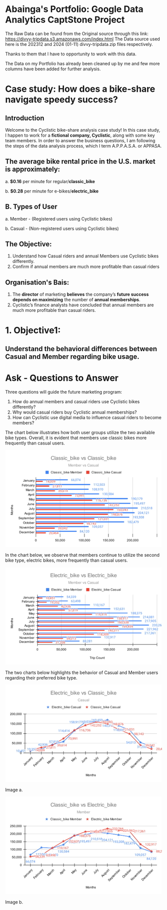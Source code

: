 # Abainga's Portfolio: Google Data Analytics CaptStone Project
The Raw Data can be found from the Original source through this link: https://divvy-tripdata.s3.amazonaws.com/index.html
The Data source used here is the  202312 and 2024 (01-11) divvy-tripdata.zip files respectively.

Thanks to them that I have to opportunity to work with this data.

The Data on my Portfolio has already been cleaned up by me and few more columns have been added for further analysis.

# Case study: How does a bike-share navigate speedy success?

## Introduction
Welcome to the Cyclistic bike-share analysis case study! In this case study, I happen to work for a **fictional company, Cyclistic**, along with some key team members. In order to answer the business questions, I am following the steps of the data analysis process, which I term A.P.P.A.S.A. or APPASA.

## The average bike rental price in the U.S. market is approximately:

a. **$0.16** per minute for regular/**classic_bike**

b. **$0.28** per minute for e-bikes/**electric_bike**

## B. Types of User

a. Member - (Registered users using Cyclistic bikes)

b. Casual - (Non-registered users using Cyclistic bikes)

## The Objective:
1. Understand how Casual riders and annual Members use Cyclistic bikes differently.
2. Confirm if annual members are much more profitable than casual riders

## Organisation's Bais:
1. The **director** of marketing **believes** the company’s **future success depends on maximizing** the number of **annual memberships**.
2. Cyclistic’s finance analysts have concluded that annual members are much more profitable than casual riders.

# 1. Objective1: 
## Understand the behavioral differences between Casual and Member regarding bike usage.

# Ask - Questions to Answer
Three questions will guide the future marketing program:
1. How do annual members and casual riders use Cyclistic bikes differently?
2. Why would casual riders buy Cyclistic annual memberships?
3. How can Cyclistic use digital media to influence casual riders to become members?

The chart below illustrates how both user groups utilize the two available bike types. Overall, it is evident that members use classic bikes more frequently than casual users.


![image alt](https://github.com/abianga-Godwin/Abianga_Portfolio/blob/32ebd9d076fc5a48c8b4d0e3462cd19c5292b477/SVG_Images/Classic_bike%20vs%20Classic_bike.svg)


In the chart below, we observe that members continue to utilize the second bike type, electric bikes, more frequently than casual users.


![image alt](https://github.com/abianga-Godwin/Abianga_Portfolio/blob/32ebd9d076fc5a48c8b4d0e3462cd19c5292b477/SVG_Images/Electric_bike%20vs%20Electric_bike.svg)


The two charts below highlights the behavior of Casual and Member users regarding their preferred bike type.


![image alt](https://github.com/abianga-Godwin/Abianga_Portfolio/blob/32ebd9d076fc5a48c8b4d0e3462cd19c5292b477/SVG_Images/Electric_bike%20vs%20Classic_bike.svg)

Image a.

![image alt](https://github.com/abianga-Godwin/Abianga_Portfolio/blob/32ebd9d076fc5a48c8b4d0e3462cd19c5292b477/SVG_Images/Classic_bike%20vs%20Electric_bike.svg)

Image b.
